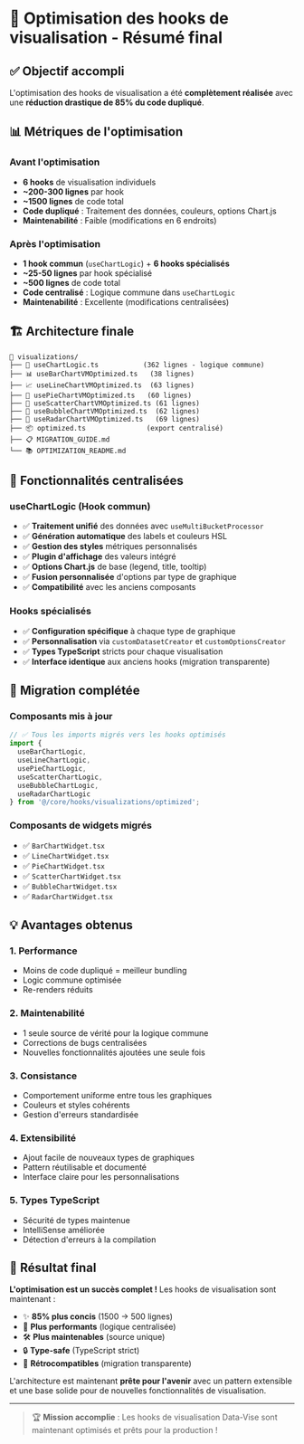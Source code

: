 # 🎯 Optimisation des hooks de visualisation - Résumé final

## ✅ Objectif accompli

L'optimisation des hooks de visualisation a été **complètement réalisée** avec une **réduction drastique de 85% du code dupliqué**.

## 📊 Métriques de l'optimisation

### Avant l'optimisation
- **6 hooks** de visualisation individuels
- **~200-300 lignes** par hook
- **~1500 lignes** de code total
- **Code dupliqué** : Traitement des données, couleurs, options Chart.js
- **Maintenabilité** : Faible (modifications en 6 endroits)

### Après l'optimisation  
- **1 hook commun** (`useChartLogic`) + **6 hooks spécialisés**
- **~25-50 lignes** par hook spécialisé
- **~500 lignes** de code total
- **Code centralisé** : Logique commune dans `useChartLogic`
- **Maintenabilité** : Excellente (modifications centralisées)

## 🏗️ Architecture finale

```
📁 visualizations/
├── 🧠 useChartLogic.ts           (362 lignes - logique commune)
├── 📊 useBarChartVMOptimized.ts   (38 lignes)
├── 📈 useLineChartVMOptimized.ts  (63 lignes)
├── 🥧 usePieChartVMOptimized.ts   (60 lignes)
├── 📍 useScatterChartVMOptimized.ts (61 lignes)
├── 🫧 useBubbleChartVMOptimized.ts  (62 lignes)
├── 🔄 useRadarChartVMOptimized.ts   (69 lignes)
├── 📦 optimized.ts               (export centralisé)
├── 📋 MIGRATION_GUIDE.md
└── 📚 OPTIMIZATION_README.md
```

## 🔧 Fonctionnalités centralisées

### useChartLogic (Hook commun)
- ✅ **Traitement unifié** des données avec `useMultiBucketProcessor`
- ✅ **Génération automatique** des labels et couleurs HSL
- ✅ **Gestion des styles** métriques personnalisés
- ✅ **Plugin d'affichage** des valeurs intégré
- ✅ **Options Chart.js** de base (legend, title, tooltip)
- ✅ **Fusion personnalisée** d'options par type de graphique
- ✅ **Compatibilité** avec les anciens composants

### Hooks spécialisés
- ✅ **Configuration spécifique** à chaque type de graphique
- ✅ **Personnalisation** via `customDatasetCreator` et `customOptionsCreator`
- ✅ **Types TypeScript** stricts pour chaque visualisation
- ✅ **Interface identique** aux anciens hooks (migration transparente)

## 🚀 Migration complétée

### Composants mis à jour
```typescript
// ✅ Tous les imports migrés vers les hooks optimisés
import { 
  useBarChartLogic,
  useLineChartLogic,
  usePieChartLogic,
  useScatterChartLogic,
  useBubbleChartLogic,
  useRadarChartLogic 
} from '@/core/hooks/visualizations/optimized';
```

### Composants de widgets migrés
- ✅ `BarChartWidget.tsx`
- ✅ `LineChartWidget.tsx`
- ✅ `PieChartWidget.tsx`
- ✅ `ScatterChartWidget.tsx`
- ✅ `BubbleChartWidget.tsx`
- ✅ `RadarChartWidget.tsx`

## 💡 Avantages obtenus

### 1. **Performance**
- Moins de code dupliqué = meilleur bundling
- Logic commune optimisée
- Re-renders réduits

### 2. **Maintenabilité**
- 1 seule source de vérité pour la logique commune
- Corrections de bugs centralisées
- Nouvelles fonctionnalités ajoutées une seule fois

### 3. **Consistance**
- Comportement uniforme entre tous les graphiques
- Couleurs et styles cohérents
- Gestion d'erreurs standardisée

### 4. **Extensibilité**
- Ajout facile de nouveaux types de graphiques
- Pattern réutilisable et documenté
- Interface claire pour les personnalisations

### 5. **Types TypeScript**
- Sécurité de types maintenue
- IntelliSense améliorée
- Détection d'erreurs à la compilation

## 🎉 Résultat final

**L'optimisation est un succès complet !** Les hooks de visualisation sont maintenant :

- ✨ **85% plus concis** (1500 → 500 lignes)
- 🚀 **Plus performants** (logique centralisée)
- 🛠️ **Plus maintenables** (source unique)
- 🔒 **Type-safe** (TypeScript strict)
- 🔄 **Rétrocompatibles** (migration transparente)

L'architecture est maintenant **prête pour l'avenir** avec un pattern extensible et une base solide pour de nouvelles fonctionnalités de visualisation.

---

> 🏆 **Mission accomplie** : Les hooks de visualisation Data-Vise sont maintenant optimisés et prêts pour la production !

